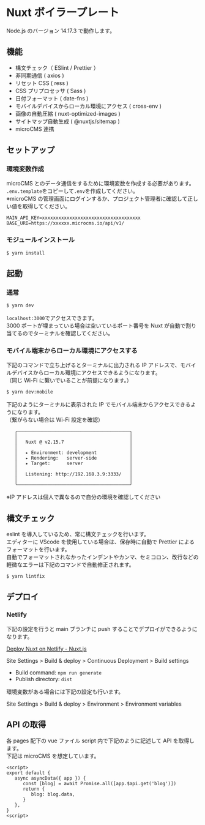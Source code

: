# Nuxt ボイラープレート

Node.js のバージョン 14.17.3 で動作します。

## 機能

- 構文チェック（ ESlint / Prettier ）
- 非同期通信 ( axios )
- リセット CSS ( ress )
- CSS プリプロセッサ ( Sass )
- 日付フォーマット ( date-fns )
- モバイルデバイスからローカル環境にアクセス ( cross-env )
- 画像の自動圧縮 ( nuxt-optimized-images )
- サイトマップ自動生成 ( @nuxtjs/sitemap )
- microCMS 連携

## セットアップ

### 環境変数作成

microCMS とのデータ通信をするために環境変数を作成する必要があります。<br>
`.env.template`をコピーして`.env`を作成してください。<br>
※microCMS の管理画面にログインするか、プロジェクト管理者に確認して正しい値を取得してください。

```
MAIN_API_KEY=xxxxxxxxxxxxxxxxxxxxxxxxxxxxxxxxxxxx
BASE_URI=https://xxxxxx.microcms.io/api/v1/
```

### モジュールインストール

```bash
$ yarn install
```

## 起動

### 通常

```bash
$ yarn dev
```

`localhost:3000`でアクセスできます。<br>
3000 ポートが埋まっている場合は空いているポート番号を Nuxt が自動で割り当てるのでターミナルを確認してください。

### モバイル端末からローカル環境にアクセスする

下記のコマンドで立ち上げるとターミナルに出力される IP アドレスで、モバイルデバイスからローカル環境にアクセスできるようになります。<br>（同じ Wi-Fi に繋いでいることが前提になります。）

```bash
$ yarn dev:mobile
```

下記のようにターミナルに表示された IP でモバイル端末からアクセスできるようになります。<br>（繋がらない場合は Wi-Fi 設定を確認）

```
   ╭─────────────────────────────────────────╮
   │                                         │
   │   Nuxt @ v2.15.7                        │
   │                                         │
   │   ▸ Environment: development            │
   │   ▸ Rendering:   server-side            │
   │   ▸ Target:      server                 │
   │                                         │
   │   Listening: http://192.168.3.9:3333/   │
   │                                         │
   ╰─────────────────────────────────────────╯
```

※IP アドレスは個人で異なるので自分の環境を確認してください

## 構文チェック

eslint を導入しているため、常に構文チェックを行います。<br>エディターに VScode を使用している場合は、保存時に自動で Prettier によるフォーマットを行います。<br>自動でフォーマットされなかったインデントやカンマ、セミコロン、改行などの軽微なエラーは下記のコマンドで自動修正されます。

```bash
$ yarn lintfix
```

## デプロイ

### Netlify

下記の設定を行うと main ブランチに push することでデプロイができるようになります。

[Deploy Nuxt on Netlify - Nuxt.js](https://ja.nuxtjs.org/docs/2.x/deployment/netlify-deployment)

Site Settings > Build & deploy > Continuous Deployment > Build settings

- Build command: `npm run generate`
- Publish directory: `dist`

環境変数がある場合には下記の設定も行います。

Site Settings > Build & deploy > Environment > Environment variables

## API の取得

各 pages 配下の vue ファイル script 内で下記のように記述して API を取得します。<br>下記は microCMS を想定しています。

```vue
<script>
export default {
   async asyncData({ app }) {
      const [blog] = await Promise.all([app.$api.get('blog')])
      return {
         blog: blog.data,
      }
   },
}
<script>
```
